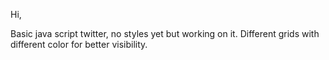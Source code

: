 Hi,

Basic java script twitter, no styles yet but working on it.
Different grids with different color for better visibility.

<help me fix the right>